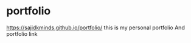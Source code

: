 # portfolio
https://sajidkminds.github.io/portfolio/
this is my personal portfolio
And portfolio link


